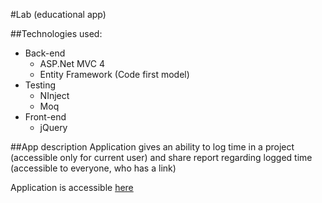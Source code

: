 #Lab (educational app)

##Technologies used:
- Back-end
  - ASP.Net MVC 4
  - Entity Framework (Code first model)
- Testing
  - NInject
  - Moq
- Front-end
  - jQuery

##App description
Application gives an ability to log time in a project (accessible only for current user) and share report regarding logged time (accessible to everyone, who has a link)

Application is accessible [here](http://test-project.azurewebsites.net/)
